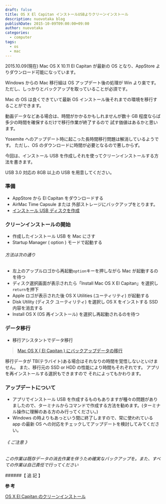 ```yaml
---
draft: false
title: OS X El Capitan インストールUSBよりクリーンインストール
description: nuovotaka blog
publishDate: 2015-10-09T09:00:00+09:00
author: nuovotaka
categories:
  - computer
tags:
  - os
  - mac
---
```


2015.10.09(現在)
Mac OS X 10.11 El Capitan が最新の OS となり、AppStore よりダウンロード可能になっています。

Windows からの Mac 移行組は OS アップデート後の処理が Win より楽です。
ただし、しっかりとバックアップを取っていることが必須です。

Mac の OS は良くできていて最新 OS インストール後それまでの環境を移行することができます。

動画データなどある場合は、時間がかかるかもしれませんが数十 GB 程度ならば多少の時間を確保するだけで移行作業が終了するので 試す価値はあるかと思います。

Yosemite へのアップデート時に起こった長時間移行問題は解消しているようです。
ただし、OS のダウンロードに時間が必要となるので悪しからず。

今回は、インストール USB を作成しそれを使ってクリーンインストールする方法を書きます。

USB 3.0 対応の 8GB 以上の USB を用意してください。

### 準備

- AppStore から El Capitan をダウンロードする
- AirMac Time Capsule または 外部ストレージにバックアップをとります。
- [インストール USB ディスクを作成](http://blog.nuovotaka.com/2015/10/make-usb-installer-osx-el-capitan/)

### クリーンインストールの開始

- 作成したインストール USB を Mac にさす
- Startup Manager ( option ) モードで起動する

###### 方法は次の通り

- 左上のアップルロゴから再起動`option`キーを押しながら Mac が起動するのを待つ
- ディスク選択画面が表示されたら「Install Mac OS X El Capitan」を選択し`return`を押下
- Apple ロゴが表示された後 OS X Utilities (ユーティリティ) が起動する
- Disk Utility (ディスク ユーティリティ) を選択し OS X をインストする SSD 内容を消去する
- Install OS X (OS 再インストール) を選択し再起動されるのを待つ

### データ移行

- 移行アシスタントでデータ移行

> [Mac OS X ( El Capitan ) にバックアップデータの移行](http://wayohoo.com/mac/beginners/how-to-use-migration-assistant-for-os-x-el-capitan.html)

移行データが TB(テラバイト)ある場合はそれなりの時間を覚悟しないといけません。
また、移行元の SSD or HDD の性能により時間もそれぞれです。
アプリを再インストールする選択もできますので それによってもかわります。

### アップデートについて

- アプリでインストール USB を作成するものもありますが種々の問題がありましたので、ターミナルからコマンドで作成する方法を勧めます。(ターミナル操作に理解のある方のみ行ってください。)
- Windows の時よりもあっという間に終了しますので、常に使われている app の最新 OS への対応をチェックしてアップデートを検討してみてください。

###### 《 ご注意 》

_この作業は既存データの消去作業を伴うため確実なバックアップを。また、すべての作業は自己責任で行ってください_

######【 追 記 】

**参 考**

[OS X El Capitan のクリーンインストール](http://ipod.item-get.com/2015/10/os_x_el_capitan.php)
